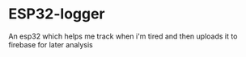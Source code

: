 # ESP32-logger
 An esp32 which helps me track when i'm tired and then uploads it to firebase for later analysis
